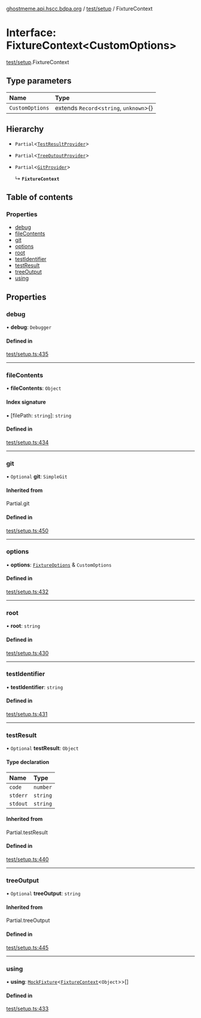 [ghostmeme.api.hscc.bdpa.org][1] / [test/setup][2] / FixtureContext

# Interface: FixtureContext\<CustomOptions>

[test/setup][2].FixtureContext

## Type parameters

| Name            | Type                                    |
| :-------------- | :-------------------------------------- |
| `CustomOptions` | extends `Record`<`string`, `unknown`>{} |

## Hierarchy

- `Partial`<[`TestResultProvider`][3]>

- `Partial`<[`TreeOutputProvider`][4]>

- `Partial`<[`GitProvider`][5]>

  ↳ **`FixtureContext`**

## Table of contents

### Properties

- [debug][6]
- [fileContents][7]
- [git][8]
- [options][9]
- [root][10]
- [testIdentifier][11]
- [testResult][12]
- [treeOutput][13]
- [using][14]

## Properties

### debug

• **debug**: `Debugger`

#### Defined in

[test/setup.ts:435][15]

---

### fileContents

• **fileContents**: `Object`

#### Index signature

▪ \[filePath: `string`]: `string`

#### Defined in

[test/setup.ts:434][16]

---

### git

• `Optional` **git**: `SimpleGit`

#### Inherited from

Partial.git

#### Defined in

[test/setup.ts:450][17]

---

### options

• **options**: [`FixtureOptions`][18] & `CustomOptions`

#### Defined in

[test/setup.ts:432][19]

---

### root

• **root**: `string`

#### Defined in

[test/setup.ts:430][20]

---

### testIdentifier

• **testIdentifier**: `string`

#### Defined in

[test/setup.ts:431][21]

---

### testResult

• `Optional` **testResult**: `Object`

#### Type declaration

| Name     | Type     |
| :------- | :------- |
| `code`   | `number` |
| `stderr` | `string` |
| `stdout` | `string` |

#### Inherited from

Partial.testResult

#### Defined in

[test/setup.ts:440][22]

---

### treeOutput

• `Optional` **treeOutput**: `string`

#### Inherited from

Partial.treeOutput

#### Defined in

[test/setup.ts:445][23]

---

### using

• **using**: [`MockFixture`][24]<[`FixtureContext`][25]<`Object`>>\[]

#### Defined in

[test/setup.ts:433][26]

[1]: ../README.md
[2]: ../modules/test_setup.md
[3]: test_setup.TestResultProvider.md
[4]: test_setup.TreeOutputProvider.md
[5]: test_setup.GitProvider.md
[6]: test_setup.FixtureContext.md#debug
[7]: test_setup.FixtureContext.md#filecontents
[8]: test_setup.FixtureContext.md#git
[9]: test_setup.FixtureContext.md#options
[10]: test_setup.FixtureContext.md#root
[11]: test_setup.FixtureContext.md#testidentifier
[12]: test_setup.FixtureContext.md#testresult
[13]: test_setup.FixtureContext.md#treeoutput
[14]: test_setup.FixtureContext.md#using
[15]:
  https://github.com/nhscc/ghostmeme.api.hscc.bdpa.org/blob/1f8d01f/test/setup.ts#L435
[16]:
  https://github.com/nhscc/ghostmeme.api.hscc.bdpa.org/blob/1f8d01f/test/setup.ts#L434
[17]:
  https://github.com/nhscc/ghostmeme.api.hscc.bdpa.org/blob/1f8d01f/test/setup.ts#L450
[18]: test_setup.FixtureOptions.md
[19]:
  https://github.com/nhscc/ghostmeme.api.hscc.bdpa.org/blob/1f8d01f/test/setup.ts#L432
[20]:
  https://github.com/nhscc/ghostmeme.api.hscc.bdpa.org/blob/1f8d01f/test/setup.ts#L430
[21]:
  https://github.com/nhscc/ghostmeme.api.hscc.bdpa.org/blob/1f8d01f/test/setup.ts#L431
[22]:
  https://github.com/nhscc/ghostmeme.api.hscc.bdpa.org/blob/1f8d01f/test/setup.ts#L440
[23]:
  https://github.com/nhscc/ghostmeme.api.hscc.bdpa.org/blob/1f8d01f/test/setup.ts#L445
[24]: test_setup.MockFixture.md
[25]: test_setup.FixtureContext.md
[26]:
  https://github.com/nhscc/ghostmeme.api.hscc.bdpa.org/blob/1f8d01f/test/setup.ts#L433

